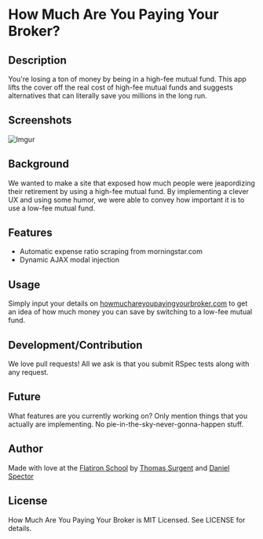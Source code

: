 # How Much Are You Paying Your Broker?

## Description

You're losing a ton of money by being in a high-fee mutual fund. This app lifts the cover off the real cost of high-fee mutual funds and suggests alternatives that can literally save you millions in the long run.

## Screenshots

![Imgur](http://i.imgur.com/Hmv6dUc.png?1)

## Background

We wanted to make a site that exposed how much people were jeapordizing their retirement by using a high-fee mutual fund. By implementing a clever UX and using some humor, we were able to convey how important it is to use a low-fee mutual fund.

## Features

* Automatic expense ratio scraping from morningstar.com
* Dynamic AJAX modal injection

## Usage

Simply input your details on [howmuchareyoupayingyourbroker.com](howmuchareyoupayingyourbroker.com) to get an idea of how much money you can save by switching to a low-fee mutual fund.

## Development/Contribution

We love pull requests! All we ask is that you submit RSpec tests along with any request.

## Future

What features are you currently working on? Only mention things that you
actually are implementing. No pie-in-the-sky-never-gonna-happen stuff.

## Author

Made with love at the [Flatiron School](www.flatironschool.com) by [Thomas Surgent](www.twitter.com/surgentt) and [Daniel Spector](www.twittr.com/danielspecs) 

## License

How Much Are You Paying Your Broker is MIT Licensed. See LICENSE for details.